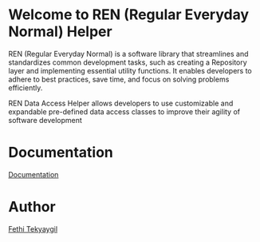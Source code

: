 # Welcome to REN (Regular Everyday Normal) Helper

REN (Regular Everyday Normal) is a software library that streamlines and standardizes common development tasks, such as creating a Repository layer and implementing essential utility functions. It enables developers to adhere to best practices, save time, and focus on solving problems efficiently.

REN Data Access Helper allows developers to use customizable and expandable pre-defined data access classes to improve their agility of software development

# Documentation

[Documentation](https://fethis-organization.gitbook.io/ren-regular-everyday-normal-helper/)

# Author

[Fethi Tekyaygil](https://fethitekyaygil.com/)
